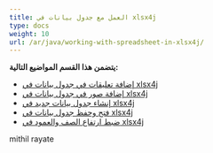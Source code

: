 ```yaml
---
title: العمل مع جدول بيانات في xlsx4j
type: docs
weight: 10
url: /ar/java/working-with-spreadsheet-in-xlsx4j/
---
```


 **يتضمن هذا القسم المواضيع التالية:**
- [إضافة تعليقات في جدول بيانات في xlsx4j](/cells/ar/java/add-comments-in-spreadsheet-in-xlsx4j/)
- [إضافة صور في جدول بيانات في xlsx4j](/cells/ar/java/add-images-in-spreadsheet-in-xlsx4j/)
- [إنشاء جدول بيانات جديد في xlsx4j](/cells/ar/java/create-new-spreadsheet-in-xlsx4j/)
- [فتح وحفظ جدول بيانات في xlsx4j](/cells/ar/java/open-and-save-spreadsheet-in-xlsx4j/)
- [ضبط ارتفاع الصف والعمود في xlsx4j](/cells/ar/java/row-column-height-adjustment-in-xlsx4j/)

mithil rayate
